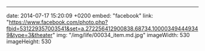 ---
date: 2014-07-17 15:20:09 +0200
embed: "facebook"
link: "https://www.facebook.com/photo.php?fbid=531229357003541&set=a.272256412900838.68734.100003494449349&type=3&theater"
img: "/img/life/00034_item.md.jpg"
imageWidth: 530
imageHeight: 530
